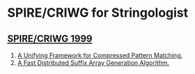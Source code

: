 # SPIRE/CRIWG for Stringologist
## [SPIRE/CRIWG 1999](https://dblp.org/db/conf/spire/spire99.html)
  1. [A Unifying Framework for Compressed Pattern Matching.](https://doi.org/10.1109/SPIRE.1999.796582)  
  2. [A Fast Distributed Suffix Array Generation Algorithm.](https://doi.org/10.1109/SPIRE.1999.796583)  
  